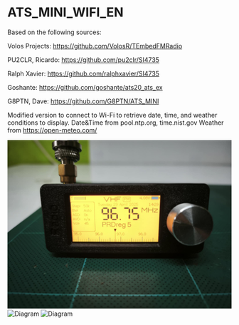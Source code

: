 # ATS_MINI_WIFI_EN

Based on the following sources:

Volos Projects: https://github.com/VolosR/TEmbedFMRadio

PU2CLR, Ricardo: https://github.com/pu2clr/SI4735

Ralph Xavier: https://github.com/ralphxavier/SI4735

Goshante: https://github.com/goshante/ats20_ats_ex

G8PTN, Dave: https://github.com/G8PTN/ATS_MINI

Modified version to connect to Wi-Fi to retrieve date, time, and weather
conditions to display.
Date&Time from pool.ntp.org, time.nist.gov
Weather from https://open-meteo.com/

![Diagram](ATS_MINI_WIFI_EN/Image/1.jpg)
![Diagram](ATS_MINI_WIFI_EN/Image/2.jpg)
![Diagram](ATS_MINI_WIFI_EN/Image/3.jpg)


